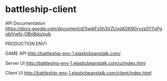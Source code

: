 battleship-client
=================

API Documentation
https://docs.google.com/document/d/1iwjkFx5h3VZUvdAOK9Gryzs0Y7uPgobIVwfs-OBnBdo/pub

PRODUCTION ENV1

GAME API    http://battleship-env-1.elasticbeanstalk.com/

Server UI		http://battleship-env-1.elasticbeanstalk.com/ui/index.html

Client UI		http://battleship-env-1.elasticbeanstalk.com/client/index.html
